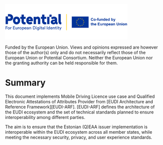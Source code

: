 <img src="docs/potential_logo.png" alt="Potential. For European Digital Identity. Co-funded by the European Union."  style="width: 400px;"/>

Funded by the European Union. Views and opinions expressed are however those of the author(s) only and do not
necessarily reflect those of the European Union or Potential Consortium. Neither the European Union nor the granting
authority can be held responsible for them.

# Summary

This document implements Mobile Driving Licence use case and Qualified Electronic Attestations of Attributes Provider
from [EUDI Architecture and Reference Framework][EUDI-ARF]. [EUDI-ARF] defines the architecture of the EUDI ecosystem
and the set of technical standards planned to ensure interoperability among different parties.

The aim is to ensure that the Estonian (Q)EAA issuer implementation is interoperable within the EUDI ecosystem across
all member states, while meeting the necessary security, privacy, and user experience standards.
